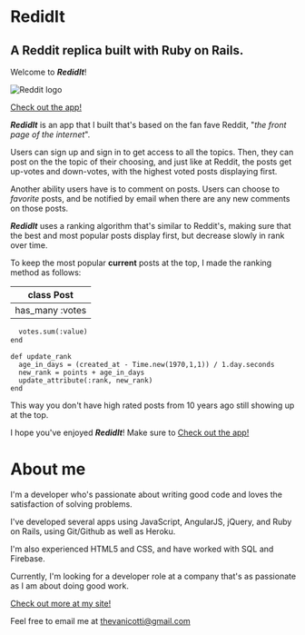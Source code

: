# RedidIt

## A Reddit replica built with Ruby on Rails.

Welcome to **_RedidIt_**!

![Reddit logo](https://img.clipartfest.com/436e053b7393439efe1feeef7c46b1ce_social-redditsvg-4k-clipart-reddit_512-512.svg)

[Check out the app!](https://redidit.herokuapp.com/)

**_RedidIt_** is an app that I built that's based on the fan fave Reddit, "*the front page of the internet*".

Users can sign up and sign in to get access to all the topics. Then, they can post on the the topic of their choosing, and just like at Reddit, the posts get up-votes and down-votes, with the highest voted posts displaying first.

Another ability users have is to comment on posts. Users can choose to *favorite* posts, and be notified by email when there are any new comments on those posts.

**_RedidIt_** uses a ranking algorithm that's similar to Reddit's, making sure that the best and most popular posts display first, but decrease slowly in rank over time.

To keep the most popular **current** posts at the top, I made the ranking method as follows:

|class Post|
|---|
|has_many :votes|

```def points
  votes.sum(:value)
end
```
```
def update_rank
  age_in_days = (created_at - Time.new(1970,1,1)) / 1.day.seconds
  new_rank = points + age_in_days
  update_attribute(:rank, new_rank)
end
```

This way you don't have high rated posts from 10 years ago still showing up at the top.

I hope you've enjoyed **_RedidIt_**! Make sure to [Check out the app!](https://redidit.herokuapp.com/)


# About me

I'm a developer who's passionate about writing good code and loves the satisfaction of solving problems.

I've developed several apps using JavaScript, AngularJS, jQuery, and Ruby on Rails, using Git/Github as well as Heroku.

I'm also experienced HTML5 and CSS, and have worked with SQL and Firebase.

Currently, I'm looking for a developer role at a company that's as passionate as I am about doing good work.

[Check out more at my site!](http://stevevancott.com)

Feel free to email me at thevanicotti@gmail.com
